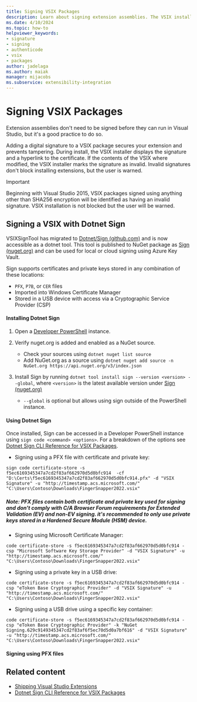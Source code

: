 ```yaml
---
title: Signing VSIX Packages
description: Learn about signing extension assemblies. The VSIX installer displays a message that a VSIX is signed and information about the signature itself.
ms.date: 4/10/2024
ms.topic: how-to
helpviewer_keywords:
- signature
- signing
- authenticode
- vsix
- packages
author: jadelaga
ms.author: maiak
manager: mijacobs
ms.subservice: extensibility-integration
---
```

# Signing VSIX Packages

Extension assemblies don't need to be signed before they can run in Visual Studio, but it's a good practice to do so.

Adding a digital signature to a VSIX package secures your extension and prevents tampering. During install, the VSIX installer displays the signature and a hyperlink to the certificate. If the contents of the VSIX where modified, the VSIX installer marks the signature as invalid. Invalid signatures don't block installing extensions, but the user is warned.

> [!IMPORTANT]
> Beginning with Visual Studio 2015, VSIX packages signed using anything other than SHA256 encryption will be identified as having an invalid signature. VSIX installation is not blocked but the user will be warned.

## Signing a VSIX with Dotnet Sign
VSIXSignTool has migrated to [Dotnet/Sign (github.com)](https://github.com/dotnet/sign) and is now accessible as a dotnet tool. This tool is published to NuGet package as [Sign (nuget.org)](https://www.nuget.org/packages/sign) and can be used for local or cloud signing using Azure Key Vault.

Sign supports certificates and private keys stored in any combination of these locations:
- `PFX`, `P7B`, or `CER` files
- Imported into Windows Certificate Manager
- Stored in a USB device with access via a Cryptographic Service Provider (CSP)

#### Installing Dotnet Sign
1. Open a [Developer PowerShell](https://learn.microsoft.com/en-us/visualstudio/ide/reference/command-prompt-powershell?view=vs-2022) instance.

1. Verify nuget.org is added and enabled as a NuGet source.
    - Check your sources using `dotnet nuget list source` 
    - Add NuGet.org as a source using `dotnet nuget add source -n NuGet.org https://api.nuget.org/v3/index.json`

1. Install Sign by running `dotnet tool install sign --version <version> --global`, where `<version>` is the latest available version under [Sign (nuget.org)](https://www.nuget.org/packages/sign)
    - `--global` is optional but allows using sign outside of the PowerShell instance.


#### Using Dotnet Sign
Once installed, Sign can be accessed in a Developer PowerShell instance using `sign code <command> <options>`. For a breakdown of the options see [Dotnet Sign CLI Reference for VSIX Packages](../extensibility/dotnet-sign-CLI-reference-vsix.md).

- Signing using a PFX file with certificate and private key:
```shell
sign code certificate-store -s f5ec6169345347a7cd2f83af662970d5d0bfc914  -cf "D:\Certs\f5ec6169345347a7cd2f83af662970d5d0bfc914.pfx" -d "VSIX Signature" -u "http://timestamp.acs.microsoft.com/" "C:\Users\Contoso\Downloads\FingerSnapper2022.vsix"
```
##### Note: PFX files contain both certificate and private key used for signing and don't comply with C/A Browser Forum requirements for Extended Validation (EV) and non-EV signing. it's recommended to only use private keys stored in a Hardened Secure Module (HSM) device.

- Signing using Microsoft Certificate Manager:
```shell
code certificate-store -s f5ec6169345347a7cd2f83af662970d5d0bfc914 -csp "Microsoft Software Key Storage Provider" -d "VSIX Signature" -u "http://timestamp.acs.microsoft.com/" "C:\Users\Contoso\Downloads\FingerSnapper2022.vsix"
```

- Signing using a private key in a USB drive:
```shell
code certificate-store -s f5ec6169345347a7cd2f83af662970d5d0bfc914 -csp "eToken Base Cryptographic Provider" -d "VSIX Signature" -u "http://timestamp.acs.microsoft.com/" "C:\Users\Contoso\Downloads\FingerSnapper2022.vsix"
```

- Signing using a USB drive using a specific key container:
```shell
code certificate-store -s f5ec6169345347a7cd2f83af662970d5d0bfc914 -csp "eToken Base Cryptographic Provider" -k "NuGet Signing.629c9149345347cd2f83af6f5ec70d5d0a7bf616" -d "VSIX Signature" -u "http://timestamp.acs.microsoft.com/" "C:\Users\Contoso\Downloads\FingerSnapper2022.vsix"
```

#### Signing using PFX files


## Related content
- [Shipping Visual Studio Extensions](../extensibility/shipping-visual-studio-extensions.md)
- [Dotnet Sign CLI Reference for VSIX Packages](../extensibility/dotnet-sign-CLI-reference-vsix.md)